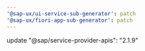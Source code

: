```yaml
---
'@sap-ux/ui-service-sub-generator': patch
'@sap-ux/fiori-app-sub-generator': patch
---
```


update "@sap/service-provider-apis": "2.1.9"
